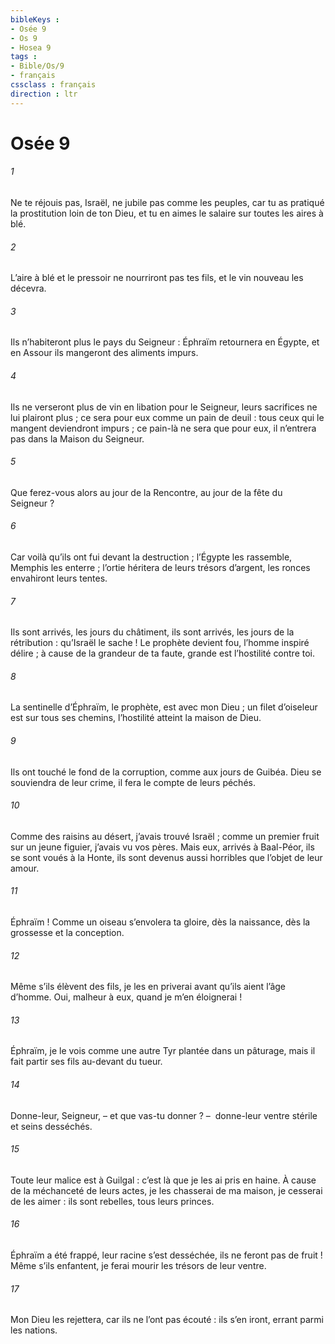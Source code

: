 ```yaml
---
bibleKeys : 
- Osée 9
- Os 9
- Hosea 9
tags : 
- Bible/Os/9
- français
cssclass : français
direction : ltr
---
```


# Osée 9

###### 1
Ne te réjouis pas, Israël,
ne jubile pas comme les peuples,
car tu as pratiqué la prostitution loin de ton Dieu,
et tu en aimes le salaire
sur toutes les aires à blé.
###### 2
L’aire à blé et le pressoir
ne nourriront pas tes fils,
et le vin nouveau les décevra.
###### 3
Ils n’habiteront plus le pays du Seigneur :
Éphraïm retournera en Égypte,
et en Assour ils mangeront des aliments impurs.
###### 4
Ils ne verseront plus de vin en libation pour le Seigneur,
leurs sacrifices ne lui plairont plus ;
ce sera pour eux comme un pain de deuil :
tous ceux qui le mangent deviendront impurs ;
ce pain-là ne sera que pour eux,
il n’entrera pas dans la Maison du Seigneur.
###### 5
Que ferez-vous alors au jour de la Rencontre,
au jour de la fête du Seigneur ?
###### 6
Car voilà qu’ils ont fui devant la destruction ;
l’Égypte les rassemble,
Memphis les enterre ;
l’ortie héritera de leurs trésors d’argent,
les ronces envahiront leurs tentes.
###### 7
Ils sont arrivés, les jours du châtiment,
ils sont arrivés, les jours de la rétribution :
qu’Israël le sache !
Le prophète devient fou,
l’homme inspiré délire ;
à cause de la grandeur de ta faute,
grande est l’hostilité contre toi.
###### 8
La sentinelle d’Éphraïm, le prophète, est avec mon Dieu ;
un filet d’oiseleur est sur tous ses chemins,
l’hostilité atteint la maison de Dieu.
###### 9
Ils ont touché le fond de la corruption,
comme aux jours de Guibéa.
Dieu se souviendra de leur crime,
il fera le compte de leurs péchés.
###### 10
Comme des raisins au désert,
j’avais trouvé Israël ;
comme un premier fruit sur un jeune figuier,
j’avais vu vos pères.
Mais eux, arrivés à Baal-Péor,
ils se sont voués à la Honte,
ils sont devenus aussi horribles
que l’objet de leur amour.
###### 11
Éphraïm ! Comme un oiseau s’envolera ta gloire,
dès la naissance, dès la grossesse et la conception.
###### 12
Même s’ils élèvent des fils,
je les en priverai avant qu’ils aient l’âge d’homme.
Oui, malheur à eux, quand je m’en éloignerai !
###### 13
Éphraïm, je le vois comme une autre Tyr
plantée dans un pâturage,
mais il fait partir ses fils au-devant du tueur.
###### 14
Donne-leur, Seigneur,
– et que vas-tu donner ? – 
donne-leur ventre stérile
et seins desséchés.
###### 15
Toute leur malice est à Guilgal :
c’est là que je les ai pris en haine.
À cause de la méchanceté de leurs actes,
je les chasserai de ma maison,
je cesserai de les aimer :
ils sont rebelles, tous leurs princes.
###### 16
Éphraïm a été frappé,
leur racine s’est desséchée,
ils ne feront pas de fruit !
Même s’ils enfantent,
je ferai mourir les trésors de leur ventre.
###### 17
Mon Dieu les rejettera,
car ils ne l’ont pas écouté :
ils s’en iront, errant parmi les nations.
